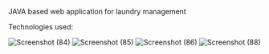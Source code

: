 JAVA based web application for laundry management

Technologies used:

    

![Screenshot (84)](https://github.com/user-attachments/assets/5df37643-4dd4-46d8-bf54-79f8d65b77a1)
![Screenshot (85)](https://github.com/user-attachments/assets/2972b1b8-7cfe-46a9-b252-1ad739d5ec3f)
![Screenshot (86)](https://github.com/user-attachments/assets/070c24a1-2235-4614-8439-bb4b33a94bd4)
![Screenshot (88)](https://github.com/user-attachments/assets/957c1705-4c0f-491e-adc7-8886225675ef)
